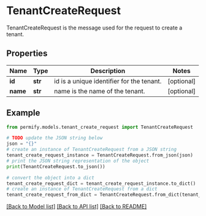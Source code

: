 # TenantCreateRequest

TenantCreateRequest is the message used for the request to create a tenant.

## Properties

Name | Type | Description | Notes
------------ | ------------- | ------------- | -------------
**id** | **str** | id is a unique identifier for the tenant. | [optional] 
**name** | **str** | name is the name of the tenant. | [optional] 

## Example

```python
from permify.models.tenant_create_request import TenantCreateRequest

# TODO update the JSON string below
json = "{}"
# create an instance of TenantCreateRequest from a JSON string
tenant_create_request_instance = TenantCreateRequest.from_json(json)
# print the JSON string representation of the object
print(TenantCreateRequest.to_json())

# convert the object into a dict
tenant_create_request_dict = tenant_create_request_instance.to_dict()
# create an instance of TenantCreateRequest from a dict
tenant_create_request_from_dict = TenantCreateRequest.from_dict(tenant_create_request_dict)
```
[[Back to Model list]](../README.md#documentation-for-models) [[Back to API list]](../README.md#documentation-for-api-endpoints) [[Back to README]](../README.md)


